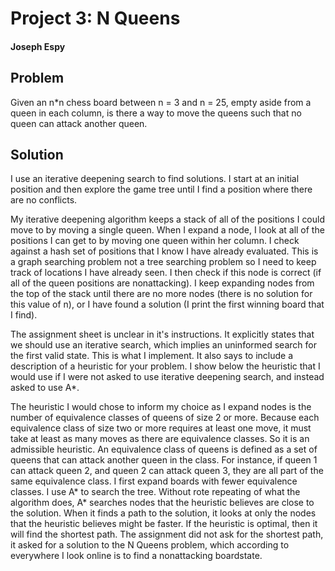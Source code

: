 # Project 3: N Queens

#### Joseph Espy

## Problem

Given an n*n chess board between n = 3 and n = 25, empty aside from a
queen in each column, is there a way to move the queens such that no
queen can attack another queen.  

## Solution

I use an iterative deepening search to find solutions.  I start at an
initial position and then explore the game tree until I find a position
where there are no conflicts.

My iterative deepening algorithm keeps a stack of all of the positions I
could move to by moving a single queen.  When I expand a node, I look at
all of the positions I can get to by moving one queen within her column.
I check against a hash set of positions that I know I have already
evaluated.  This is a graph searching problem not a tree searching
problem so I need to keep track of locations I have already seen.  I
then check if this node is correct (if all of the queen positions are
nonattacking).  I keep expanding nodes from the top of the stack until
there are no more nodes (there is no solution for this value of n), or I
have found a solution (I print the first winning board that I find).

The assignment sheet is unclear in it's instructions.  It explicitly
states that we should use an iterative search, which implies an
uninformed search for the first valid state.  This is what I implement.
It also says to include a description of a heuristic for your problem.
I show below the heuristic that I would use if I were not asked to use
iterative deepening search, and instead asked to use A*.

The heuristic I would chose to inform my choice
as I expand nodes is the number of equivalence classes of queens of
size 2 or more.  Because each equivalence class of size two or more
requires at least one move, it must take at least as many moves as there
are equivalence classes.  So it is an admissible heuristic.
An equivalence class of queens is defined as a set of
queens that can attack another queen in the class.  For instance, if
queen 1 can attack queen 2, and queen 2 can attack queen 3, they are all
part of the same equivalence class.  I first expand boards with fewer equivalence classes.
I use A* to search the tree.  Without rote repeating of what the
algorithm does, A* searches nodes that the heuristic believes are close to the solution.
When it finds a path to the solution, it looks at only the nodes that
the heuristic believes might be faster.  If the heuristic is optimal,
then it will find the shortest path.  The assignment did not ask for the
shortest path, it asked for a solution to the N Queens problem, which
according to everywhere I look online is to find a nonattacking
boardstate.  

